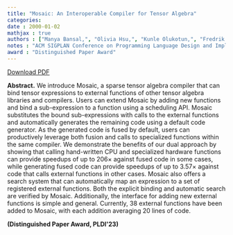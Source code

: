 ```yaml
---
title: "Mosaic: An Interoperable Compiler for Tensor Algebra"
categories: 
date : 2000-01-02
mathjax : true
authors : ["Manya Bansal,", "Olivia Hsu,", "Kunle Olukotun,", "Fredrik Kjolstad."]
notes : "ACM SIGPLAN Conference on Programming Language Design and Implementation (to appear) (PLDI), June 2023"
award : "Distinguished Paper Award"
---
```



[Download PDF](../../papers/mosaic_pldi_camera_ready.pdf)


**Abstract.**    We introduce Mosaic, a sparse tensor algebra compiler that can bind tensor expressions to external functions of other tensor algebra libraries and compilers. Users can extend Mosaic by adding new functions and bind a sub-expression to a function using a scheduling API. Mosaic substitutes the bound sub-expressions with calls to the external functions and automatically generates the remaining code using a default code generator. As the generated code is fused by default, users can productively leverage both fusion and calls to specialized functions within the same compiler. We demonstrate the benefits of our dual approach by showing that calling hand-written CPU and specialized hardware functions can provide speedups of up to $206\times$ against fused code in some cases, while generating fused code can provide speedups of up to $3.57\times$ against code that calls external functions in other cases.  Mosaic also offers a search system that can automatically map an expression to a set of registered external functions. Both the explicit binding and automatic search are verified by Mosaic. Additionally, the interface for adding new external functions is simple and general. Currently, 38 external functions have been added to Mosaic, with each addition averaging 20 lines of code.

**(Distinguished Paper Award, PLDI'23)**

